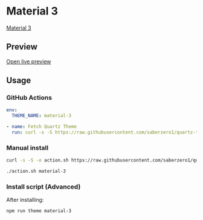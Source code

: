 # Material 3

[Material 3](https://github.com/HarmfulBreeze)

## Preview

[Open live preview](https://quartz-themes.github.io/material-3/)

## Usage

### GitHub Actions

```yaml
env:
  THEME_NAME: material-3
```

```yaml
- name: Fetch Quartz Theme
  run: curl -s -S https://raw.githubusercontent.com/saberzero1/quartz-themes/master/action.sh | bash -s -- $THEME_NAME
```

### Manual install

```bash
curl -s -S -o action.sh https://raw.githubusercontent.com/saberzero1/quartz-themes/master/action.sh

./action.sh material-3
```

### Install script (Advanced)

After installing:

```bash
npm run theme material-3
```
